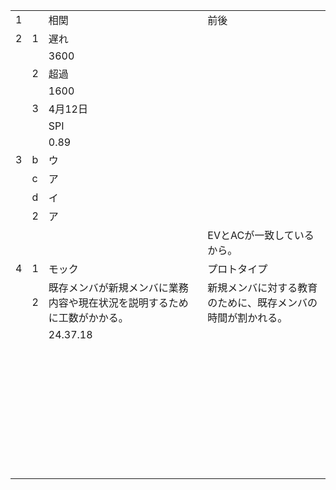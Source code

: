 |      |      |                                                              |                                                              |
| ---- | ---- | ------------------------------------------------------------ | ------------------------------------------------------------ |
| 1    |      | 相関                                                         | 前後                                                         |
| 2    | 1    | 遅れ                                                         |                                                              |
|      |      | 3600                                                         |                                                              |
|      | 2    | 超過                                                         |                                                              |
|      |      | 1600                                                         |                                                              |
|      | 3    | 4月12日                                                      |                                                              |
|      |      | SPI                                                          |                                                              |
|      |      | 0.89                                                         |                                                              |
| 3    | b    | ウ                                                           |                                                              |
|      | c    | ア                                                           |                                                              |
|      | d    | イ                                                           |                                                              |
|      | 2    | ア                                                           |                                                              |
|      |      |                                                              | EVとACが一致しているから。                                   |
| 4    | 1    | モック                                                       | プロトタイプ                                                 |
|      | 2    | 既存メンバが新規メンバに業務内容や現在状況を説明するために工数がかかる。 | 新規メンバに対する教育のために、既存メンバの時間が割かれる。 |
|      |      | 24.37.18                                                     |                                                              |
|      |      |                                                              |                                                              |
|      |      |                                                              |                                                              |
|      |      |                                                              |                                                              |
|      |      |                                                              |                                                              |
|      |      |                                                              |                                                              |
|      |      |                                                              |                                                              |
|      |      |                                                              |                                                              |
|      |      |                                                              |                                                              |
|      |      |                                                              |                                                              |
|      |      |                                                              |                                                              |
|      |      |                                                              |                                                              |
|      |      |                                                              |                                                              |
|      |      |                                                              |                                                              |
|      |      |                                                              |                                                              |
|      |      |                                                              |                                                              |
|      |      |                                                              |                                                              |
|      |      |                                                              |                                                              |
|      |      |                                                              |                                                              |
|      |      |                                                              |                                                              |
|      |      |                                                              |                                                              |
|      |      |                                                              |                                                              |
|      |      |                                                              |                                                              |
|      |      |                                                              |                                                              |
|      |      |                                                              |                                                              |
|      |      |                                                              |                                                              |
|      |      |                                                              |                                                              |
|      |      |                                                              |                                                              |
|      |      |                                                              |                                                              |
|      |      |                                                              |                                                              |
|      |      |                                                              |                                                              |
|      |      |                                                              |                                                              |
|      |      |                                                              |                                                              |
|      |      |                                                              |                                                              |
|      |      |                                                              |                                                              |
|      |      |                                                              |                                                              |
|      |      |                                                              |                                                              |

